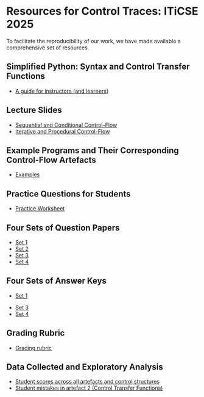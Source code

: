 # Resources for Control Traces: ITiCSE 2025

To facilitate the reproducibility of our work, we have made
available a comprehensive set of resources. 

## Simplified Python: Syntax and Control Transfer Functions

- [A guide for instructors (and learners)](./syntax-and-ctfs/synatx-and-ctfs.pdf)

## Lecture Slides

- [Sequential and Conditional Control-Flow](./lecture-slides/sequential-and-conditional.pdf)
- [Iterative and Procedural Control-Flow](./lecture-slides/iterative-and-procedural.pdf)

## Example Programs and Their Corresponding Control-Flow Artefacts

- [Examples](./examples/examples.pdf)

## Practice Questions for Students

- [Practice Worksheet](./practice-sheet/practice-programs.pdf)

## Four Sets of Question Papers

- [Set 1](./question-papers/set-1.pdf)
- [Set 2](./question-papers/set-2.pdf)
- [Set 3](./question-papers/set-3.pdf)
- [Set 4](./question-papers/set-4.pdf)

## Four Sets of Answer Keys

- [Set 1](./answer-keys/set-1.pdf)
<!-- - [Set 2](./answer-keys/set-2.pdf) -->
- [Set 3](./answer-keys/set-3.pdf)
- [Set 4](./answer-keys/set-4.pdf)

## Grading Rubric

- [Grading rubric](./grading-rubric/grading-rubric.pdf)

## Data Collected and Exploratory Analysis

- [Student scores across all artefacts and control structures](./data-and-analysis/student-scores.xlsx)
- [Student mistakes in artefact 2 (Control Transfer Functions)](./data-and-analysis/student-ctf-table-mistakes.xlsx)